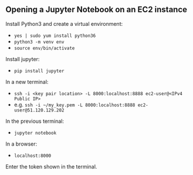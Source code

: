 ## Opening a Jupyter Notebook on an EC2 instance

Install Python3 and create a virtual environment:  
 - `yes | sudo yum install python36`
 - `python3 -m venv env`
 - `source env/bin/activate`

Install jupyter:
 - `pip install jupyter`

In a new terminal:
 - `ssh -i <key pair location> -L 8000:localhost:8888 ec2-user@<IPv4 Public IP>` 
 - e.g. `ssh -i ~/my_key.pem -L 8000:localhost:8888 ec2-user@51.120.129.202`

In the previous terminal:
 - `jupyter notebook`

In a browser:
 - `localhost:8000`

Enter the token shown in the terminal.
